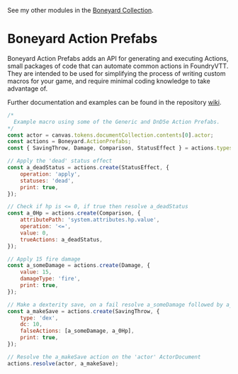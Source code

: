 See my other modules in the [Boneyard Collection](https://github.com/operation404/boneyard-collection).

# Boneyard Action Prefabs

Boneyard Action Prefabs adds an API for generating and executing Actions, small packages of code that can automate common actions in FoundryVTT. They are intended to be used for simplifying the process of writing custom macros for your game, and require minimal coding knowledge to take advantage of.

Further documentation and examples can be found in the repository [wiki](https://github.com/operation404/boneyard-action-prefabs/wiki).

```js
/*
  Example macro using some of the Generic and DnD5e Action Prefabs.
*/
const actor = canvas.tokens.documentCollection.contents[0].actor;
const actions = Boneyard.ActionPrefabs;
const { SavingThrow, Damage, Comparison, StatusEffect } = actions.types;

// Apply the 'dead' status effect
const a_deadStatus = actions.create(StatusEffect, {
    operation: 'apply',
    statuses: 'dead',
    print: true,
});

// Check if hp is <= 0, if true then resolve a_deadStatus
const a_0Hp = actions.create(Comparison, {
    attributePath: 'system.attributes.hp.value',
    operation: '<=',
    value: 0,
    trueActions: a_deadStatus,
});

// Apply 15 fire damage
const a_someDamage = actions.create(Damage, {
    value: 15,
    damageType: 'fire',
    print: true,
});

// Make a dexterity save, on a fail resolve a_someDamage followed by a_0Hp
const a_makeSave = actions.create(SavingThrow, {
    type: 'dex',
    dc: 10,
    falseActions: [a_someDamage, a_0Hp],
    print: true,
});

// Resolve the a_makeSave action on the 'actor' ActorDocument
actions.resolve(actor, a_makeSave);
```
